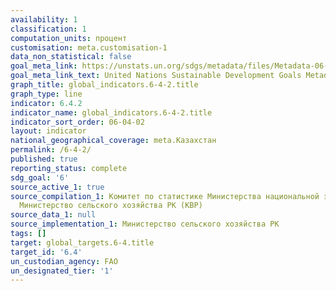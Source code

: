 ```yaml
---
availability: 1
classification: 1
computation_units: процент
customisation: meta.customisation-1
data_non_statistical: false
goal_meta_link: https://unstats.un.org/sdgs/metadata/files/Metadata-06-04-02.pdf
goal_meta_link_text: United Nations Sustainable Development Goals Metadata (pdf 428kB)
graph_title: global_indicators.6-4-2.title
graph_type: line
indicator: 6.4.2
indicator_name: global_indicators.6-4-2.title
indicator_sort_order: 06-04-02
layout: indicator
national_geographical_coverage: meta.Казахстан
permalink: /6-4-2/
published: true
reporting_status: complete
sdg_goal: '6'
source_active_1: true
source_compilation_1: Комитет по статистике Министерства национальной экономики РК,
  Министерство сельского хозяйства РК (КВР)
source_data_1: null
source_implementation_1: Министерство сельского хозяйства РК
tags: []
target: global_targets.6-4.title
target_id: '6.4'
un_custodian_agency: FAO
un_designated_tier: '1'
---
```


